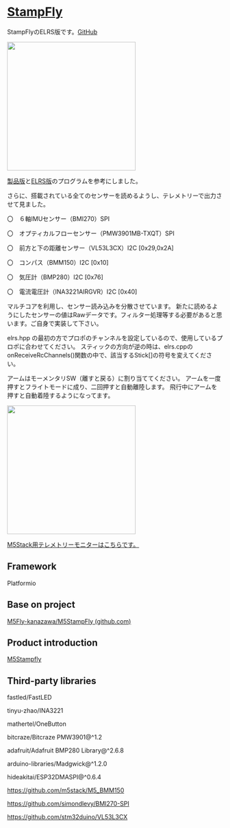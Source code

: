 # [StampFly](https://github.com/kobatan/M5StampFly_ELRS_All_Sensor)
StampFlyのELRS版です。[GitHub](https://github.com/kobatan/M5StampFly_ELRS_All_Sensor)



<img width="300" src="https://github.com/user-attachments/assets/07504854-12d8-475c-90f1-6f416e049384">


[製品版](https://github.com/m5stack/M5StampFly)と[ELRS版](https://github.com/M5Fly-kanazawa/M5StampFly/tree/elrs)のプログラムを参考にしました。


さらに、搭載されている全てのセンサーを読めるようし、テレメトリーで出力させて見ました。

〇　６軸IMUセンサー（BMI270）SPI

〇　オプティカルフローセンサー（PMW3901MB-TXQT）SPI

〇　前方と下の距離センサー（VL53L3CX）I2C [0x29,0x2A]

〇　コンパス（BMM150）I2C [0x10]

〇　気圧計（BMP280）I2C [0x76]

〇　電流電圧計（INA3221AIRGVR）I2C [0x40]

マルチコアを利用し、センサー読み込みを分散させています。
新たに読めるようにしたセンサーの値はRawデータです。フィルター処理等する必要があると思います。ご自身で実装して下さい。

elrs.hpp の最初の方でプロポのチャンネルを設定しているので、使用しているプロポに合わせてください。
スティックの方向が逆の時は、elrs.cppの onReceiveRcChannels()関数の中で、該当するStick[]の符号を変えてください。

アームはモーメンタリSW（離すと戻る）に割り当ててください。
アームを一度押すとフライトモードに成り、二回押すと自動離陸します。
飛行中にアームを押すと自動着陸するようになってます。


<img width="300" src="https://github.com/user-attachments/assets/1c84e4b5-fdc7-40cd-84ec-2e7352e59c59">


[M5Stack用テレメトリーモニターはこちらです。](https://github.com/kobatan/Stampfly_Monitor)

## Framework

Platformio

## Base on project

[M5Fly-kanazawa/M5StampFly (github.com)](https://github.com/M5Fly-kanazawa/M5StampFly/tree/elrs)
## Product introduction

[M5Stampfly](https://docs.m5stack.com/en/app/Stamp%20Fly)

## Third-party libraries

fastled/FastLED

tinyu-zhao/INA3221

mathertel/OneButton

bitcraze/Bitcraze PMW3901@^1.2

adafruit/Adafruit BMP280 Library@^2.6.8

arduino-libraries/Madgwick@^1.2.0

hideakitai/ESP32DMASPI@^0.6.4

https://github.com/m5stack/M5_BMM150

https://github.com/simondlevy/BMI270-SPI

https://github.com/stm32duino/VL53L3CX

